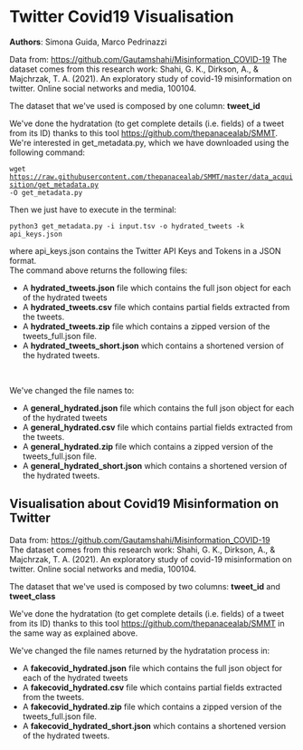 # Twitter Covid19 Visualisation

<b>Authors</b>: Simona Guida, Marco Pedrinazzi

Data from: https://github.com/Gautamshahi/Misinformation_COVID-19 
The dataset comes from this research work: Shahi, G. K., Dirkson, A., & Majchrzak, T. A. (2021). An exploratory study of covid-19 misinformation on twitter. Online social networks and media, 100104.

The dataset that we've used is composed by one column: <b>tweet_id</b>

We've done the hydratation (to get complete details (i.e. fields) of a tweet from its ID) thanks to this tool https://github.com/thepanacealab/SMMT. <br>
We're interested in get_metadata.py, which we have downloaded using the following command:<br>

<code>wget https://raw.githubusercontent.com/thepanacealab/SMMT/master/data_acquisition/get_metadata.py -O get_metadata.py</code>
<br>

Then we just have to execute in the terminal:<br>

<code>python3 get_metadata.py -i input.tsv -o hydrated_tweets -k api_keys.json</code><br>

where api_keys.json contains the Twitter API Keys and Tokens in a JSON format.
<br>
The command above returns the following files:
- A <b>hydrated_tweets.json</b> file which contains the full json object for each of the hydrated tweets
- A <b>hydrated_tweets.csv</b> file which contains partial fields extracted from the tweets.
- A <b>hydrated_tweets.zip</b> file which contains a zipped version of the tweets_full.json file.
- A <b>hydrated_tweets_short.json</b> which contains a shortened version of the hydrated tweets.
<br>

We've changed the file names to:
- A <b>general_hydrated.json</b> file which contains the full json object for each of the hydrated tweets
- A <b>general_hydrated.csv</b> file which contains partial fields extracted from the tweets.
- A <b>general_hydrated.zip</b> file which contains a zipped version of the tweets_full.json file.
- A <b>general_hydrated_short.json</b> which contains a shortened version of the hydrated tweets.

<h2>Visualisation about Covid19 Misinformation on Twitter</h2>

Data from: https://github.com/Gautamshahi/Misinformation_COVID-19 <br>
The dataset comes from this research work: Shahi, G. K., Dirkson, A., & Majchrzak, T. A. (2021). An exploratory study of covid-19 misinformation on twitter. Online social networks and media, 100104.<br>

The dataset that we've used is composed by two columns: <b>tweet_id</b> and <b>tweet_class</b><br>

We've done the hydratation (to get complete details (i.e. fields) of a tweet from its ID) thanks to this tool https://github.com/thepanacealab/SMMT in the same way as explained above. <br>

We've changed the file names returned by the hydratation process in:
- A <b>fakecovid_hydrated.json</b> file which contains the full json object for each of the hydrated tweets
- A <b>fakecovid_hydrated.csv</b> file which contains partial fields extracted from the tweets.
- A <b>fakecovid_hydrated.zip</b> file which contains a zipped version of the tweets_full.json file.
- A <b>fakecovid_hydrated_short.json</b> which contains a shortened version of the hydrated tweets.